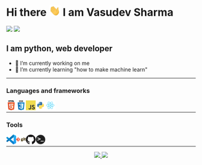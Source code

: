 # Hi there <img src="https://raw.githubusercontent.com/ABSphreak/ABSphreak/master/gifs/Hi.gif" width="30px"> I am Vasudev Sharma 

<img height="30" src="https://img.shields.io/badge/twitter-%231DA1F2.svg?&style=for-the-badge&logo=twitter&logoColor=white" />
<img height="30" src="https://img.shields.io/badge/linkedin-blue.svg?&style=for-the-badge&logo=linkedin&logoColor=white" />

## I am python, web developer

- 🔭 I’m currently working on me
- 🌱 I’m currently learning "how to make machine learn"

<hr>

### Languages and frameworks

<img align="left" alt="HTML5" width="26px" src="https://raw.githubusercontent.com/github/explore/80688e429a7d4ef2fca1e82350fe8e3517d3494d/topics/html/html.png" />
<img align="left" alt="CSS3" width="26px" src="https://raw.githubusercontent.com/github/explore/80688e429a7d4ef2fca1e82350fe8e3517d3494d/topics/css/css.png" />
<img align="left" alt="JavaScript" width="26px" src="https://raw.githubusercontent.com/github/explore/80688e429a7d4ef2fca1e82350fe8e3517d3494d/topics/javascript/javascript.png" />
<img align="left" alt="Python" width="26px" src="https://raw.githubusercontent.com/github/explore/80688e429a7d4ef2fca1e82350fe8e3517d3494d/topics/python/python.png" />
<img align="left" alt="React" width="26px" src="https://raw.githubusercontent.com/github/explore/80688e429a7d4ef2fca1e82350fe8e3517d3494d/topics/react/react.png" />
<br>

<hr>

### Tools
<img align="left" alt="Visual Studio Code" width="26px" src="https://raw.githubusercontent.com/github/explore/80688e429a7d4ef2fca1e82350fe8e3517d3494d/topics/visual-studio-code/visual-studio-code.png" />
<img align="left" alt="Git" width="26px" src="https://raw.githubusercontent.com/github/explore/80688e429a7d4ef2fca1e82350fe8e3517d3494d/topics/git/git.png" />
<img align="left" alt="GitHub" width="26px" src="https://raw.githubusercontent.com/github/explore/78df643247d429f6cc873026c0622819ad797942/topics/github/github.png" />
<img align="left" alt="Terminal" width="26px" src="https://raw.githubusercontent.com/github/explore/80688e429a7d4ef2fca1e82350fe8e3517d3494d/topics/terminal/terminal.png" />
<br>
<hr>
<p align="center">
<a href="https://github.com/vasudevsharma">
  <img height="180em" src="https://github-readme-stats-eight-theta.vercel.app/api?username=vasudevsharma2303&show_icons=true&theme=algolia&include_all_commits=true&count_private=true"/>
  <img height="180em" src="https://github-readme-stats-eight-theta.vercel.app/api/top-langs/?username=vasudevsharma2303&layout=compact&langs_count=8&theme=algolia"/>
</a>
</p>
